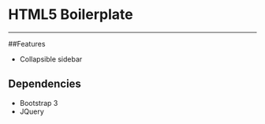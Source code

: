 # HTML5 Boilerplate
<hr>

##Features

- Collapsible sidebar

## Dependencies

- Bootstrap 3
- JQuery



